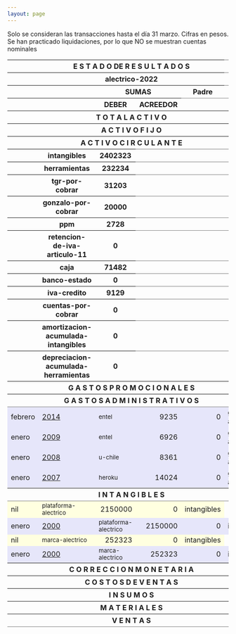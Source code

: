 ```yaml
--- 
layout: page
--- 
```



Solo se consideran las transacciones hasta el día 31	marzo.
Cifras en pesos.
Se han practicado liquidaciones, por lo que NO se muestran cuentas nominales
<table rules='groups'>
<style> tfoot {  border: 3px solid black;  } </style> 
<thead> <th></th><th colspan='4'> E S T A D O  DE R E S U L T A D O S </th> </thead>
<thead> <th></th><th colspan='4'> alectrico-2022</th></thead>
<thead> <th></th><th> </th> <th align='center' colspan= '2'>SUMAS</th><th> Padre </th> </thead>
<thead> <th></th><th></th>  <th>DEBER</th> <th>ACREEDOR</th> </thead>
<tbody>
<thead> <th></th><th colspan='4'> T O T A L    A C T I V O  </th> <th> 2251024</th> </thead>
<thead> <th></th><th colspan='4'> A C T I V O    F I J O</th> <th> 2501932</th> </thead>
<thead> <th></th><th colspan='4'> A C T I V O    C I R C U L A N T E</th> <th> -250908</th> </thead>
<thead> <th></th><th>intangibles</th><th> 2402323</th> </thead>
<thead> <th></th><th>herramientas</th><th> 232234</th> </thead>
<thead> <th></th><th>tgr-por-cobrar</th><th> 31203</th> </thead>
<thead> <th></th><th>gonzalo-por-cobrar</th><th> 20000</th> </thead>
<thead> <th></th><th>ppm</th><th> 2728</th> </thead>
<thead> <th></th><th>retencion-de-iva-articulo-11</th><th> 0</th> </thead>
<thead> <th></th><th>caja</th><th> 71482</th> </thead>
<thead> <th></th><th>banco-estado</th><th> 0</th> </thead>
<thead> <th></th><th>iva-credito</th><th> 9129</th> </thead>
<thead> <th></th><th>cuentas-por-cobrar</th><th> 0</th> </thead>
<thead> <th></th><th>amortizacion-acumulada-intangibles</th><th> 0</th> </thead>
<thead> <th></th><th>depreciacion-acumulada-herramientas</th><th> 0</th> </thead>
<thead> <th></th><th colspan='4'> G A S T O S    P R O M O C I O N A L E S </th> <th> 0</th> </thead>
<thead> <th></th><th colspan='4'> G A S T O S     A D M I N I S T R A T I V O S </th> <th> 38546</th></thead>
<tr style='background-color: lavender'>
<td> febrero</td><td><a href= '/alectrico-2022/libro-diario#Partida-2014'>2014</a></td><td><small> entel </small> </td> <td align='right'> 9235</td> <td align='right'>0</td> <td> gastos-administrativos</td>
</tr>
<tr style='background-color: lavender'>
<td> enero</td><td><a href= '/alectrico-2022/libro-diario#Partida-2009'>2009</a></td><td><small> entel </small> </td> <td align='right'> 6926</td> <td align='right'>0</td> <td> gastos-administrativos</td>
</tr>
<tr style='background-color: lavender'>
<td> enero</td><td><a href= '/alectrico-2022/libro-diario#Partida-2008'>2008</a></td><td><small> u-chile </small> </td> <td align='right'> 8361</td> <td align='right'>0</td> <td> gastos-administrativos</td>
</tr>
<tr style='background-color: lavender'>
<td> enero</td><td><a href= '/alectrico-2022/libro-diario#Partida-2007'>2007</a></td><td><small> heroku </small> </td> <td align='right'> 14024</td> <td align='right'>0</td> <td> gastos-administrativos</td>
</tr>
<thead> <th></th><th colspan='4'> I N T A N G I B L E S </th> <th>2402323</th> </thead>
<tr style='background-color: lightyellow'>
<td>nil</td><td><small> plataforma-alectrico </small> </td> <td align='right'> 2150000</td> <td align='right'>0</td> <td> intangibles</td>
</tr>
<tr style='background-color: lavender'>
<td> enero</td><td> <a href= '/alectrico-2022/libro-diario#Partida-2000'>2000</a></td><td><small> plataforma-alectrico </small> </td> <td align='right'> 2150000</td> <td align='right'>0</td> <td> intangibles</td>
</tr>
<tr style='background-color: lightyellow'>
<td>nil</td><td><small> marca-alectrico </small> </td> <td align='right'> 252323</td> <td align='right'>0</td> <td> intangibles</td>
</tr>
<tr style='background-color: lavender'>
<td> enero</td><td> <a href= '/alectrico-2022/libro-diario#Partida-2000'>2000</a></td><td><small> marca-alectrico </small> </td> <td align='right'> 252323</td> <td align='right'>0</td> <td> intangibles</td>
</tr>
<thead> <th></th><th colspan='4'> C O R R E C C I O N    M O N E T A R I A</th><th> 0</th> </thead>
<thead> <th></th><th colspan='4'> C O S T O S   D E    V E N T A S </th> <th> 0</th></thead>
<thead> <th></th><th colspan='4'> I N S U M O S</th> <th>0</th></thead>
<thead> <th></th><th colspan='4'> M A T E R I A L E S </th> <th> 0</th> </thead>
<thead> <th></th><th colspan='4'> V E N T A S </th><th> 0</th> </thead>
